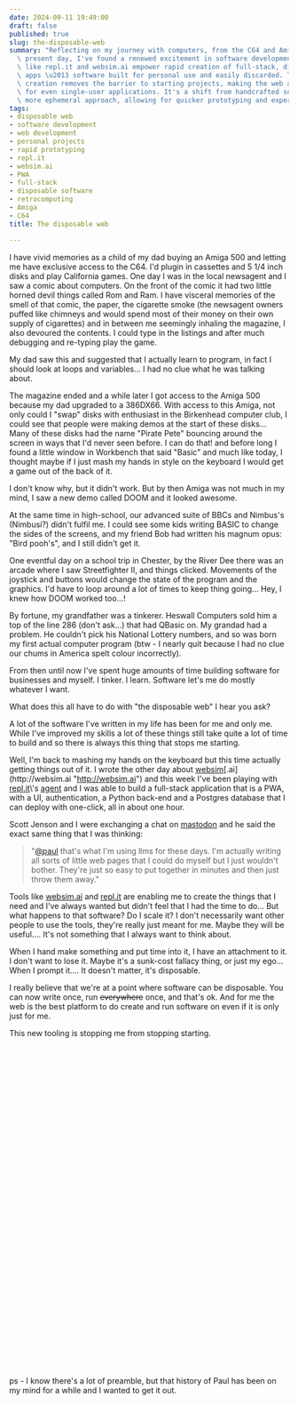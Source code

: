 ```yaml
---
date: 2024-09-11 19:49:00
draft: false
published: true
slug: the-disposable-web
summary: "Reflecting on my journey with computers, from the C64 and Amiga 500 to the\
  \ present day, I've found a renewed excitement in software development.  New tools\
  \ like repl.it and websim.ai empower rapid creation of full-stack, disposable web\
  \ apps \u2013 software built for personal use and easily discarded. This ease of\
  \ creation removes the barrier to starting projects, making the web an ideal platform\
  \ for even single-user applications. It's a shift from handcrafted software to a\
  \ more ephemeral approach, allowing for quicker prototyping and experimentation."
tags:
- disposable web
- software development
- web development
- personal projects
- rapid prototyping
- repl.it
- websim.ai
- PWA
- full-stack
- disposable software
- retrocomputing
- Amiga
- C64
title: The disposable web

---
```


I have vivid memories as a child of my dad buying an Amiga 500 and letting me have exclusive access to the C64. I\'d plugin in cassettes and 5 1/4 inch disks and play California games. One day I was in the local newsagent and I saw a comic about computers. On the front of the comic it had two little horned devil things called Rom and Ram. I have visceral memories of the smell of that comic, the paper, the cigarette smoke (the newsagent owners puffed like chimneys and would spend most of their money on their own supply of cigarettes) and in between me seemingly inhaling the magazine, I also devoured the contents. I could type in the listings and after much debugging and re-typing play the game.

My dad saw this and suggested that I actually learn to program, in fact I should look at loops and variables... I had no clue what he was talking about.

The magazine ended and a while later I got access to the Amiga 500 because my dad upgraded to a 386DX66. With access to this Amiga, not only could I \"swap\" disks with enthusiast in the Birkenhead computer club, I could see that people were making demos at the start of these disks... Many of these disks had the name "Pirate Pete" bouncing around the screen in ways that I\'d never seen before. I can do that! and before long I found a little window in Workbench that said \"Basic\" and much like today, I thought maybe if I just mash my hands in style on the keyboard I would get a game out of the back of it.

I don\'t know why, but it didn\'t work. But by then Amiga was not much in my mind, I saw a new demo called DOOM and it looked awesome.

At the same time in high-school, our advanced suite of BBCs and Nimbus\'s (Nimbusi?) didn\'t fulfil me. I could see some kids writing BASIC to change the sides of the screens, and my friend Bob had written his magnum opus: \"Bird pooh\'s\", and I still didn\'t get it.

One eventful day on a school trip in Chester, by the River Dee there was an arcade where I saw Streetfighter II, and things clicked. Movements of the joystick and buttons would change the state of the program and the graphics. I\'d have to loop around a lot of times to keep thing going... Hey, I knew how DOOM worked too...!

By fortune, my grandfather was a tinkerer. Heswall Computers sold him a top of the line 286 (don\'t ask...) that had QBasic on. My grandad had a problem. He couldn\'t pick his National Lottery numbers, and so was born my first actual computer program (btw - I nearly quit because I had no clue our chums in America spelt colour incorrectly).

From then until now I\'ve spent huge amounts of time building software for businesses and myself. I tinker. I learn. Software let\'s me do mostly whatever I want.

What does this all have to do with \"the disposable web\" I hear you ask?

A lot of the software I\'ve written in my life has been for me and only me. While I\'ve improved my skills a lot of these things still take quite a lot of time to build and so there is always this thing that stops me starting.

Well, I\'m back to mashing my hands on the keyboard but this time actually getting things out of it. I wrote the other day about [websim](https://paul.kinlan.me/fictitious-web/ "https://paul.kinlan.me/fictitious-web/")[.ai](http://websim.ai "http://websim.ai") and this week I\'ve been playing with [repl.it](http://repl.it "http://repl.it")\'s [agent](https://docs.replit.com/replitai/agent "https://docs.replit.com/replitai/agent") and I was able to build a full-stack application that is a PWA, with a UI, authentication, a Python back-end and a Postgres database that I can deploy with one-click, all in about one hour.

Scott Jenson and I were exchanging a chat on [mastodon](https://social.coop/@scottjenson/113109865228412874 "https://social.coop/@scottjenson/113109865228412874") and he said the exact same thing that I was thinking:

> "[@paul](https://status.kinlan.me/@paul "https://status.kinlan.me/@paul") that\'s what I\'m using llms for these days. I\'m actually writing all sorts of little web pages that I could do myself but I just wouldn\'t bother. They\'re just so easy to put together in minutes and then just throw them away.\"

Tools like [websim.ai](http://websim.ai "http://websim.ai") and [repl.it](http://repl.it "http://repl.it") are enabling me to create the things that I need and I\'ve always wanted but didn\'t feel that I had the time to do... But what happens to that software? Do I scale it? I don\'t necessarily want other people to use the tools, they\'re really just meant for me. Maybe they will be useful.... It\'s not something that I always want to think about. 

When I hand make something and put time into it, I have an attachment to it. I don\'t want to lose it. Maybe it\'s a sunk-cost fallacy thing, or just my ego... When I prompt it.... It doesn't matter, it's disposable.

I really believe that we\'re at a point where software can be disposable. You can now write once, run ~~everywhere~~ once, and that\'s ok. And for me the web is the best platform to do create and run software on even if it is only just for me.

This new tooling is stopping me from stopping starting.

\
\
\
\
\
\
\
\
\
\
\
\
\
\
\
\
\
\
\
\
\
\
\
\
\
\
\
\
\
\
\
\
\
\
\
ps - I know there\'s a lot of preamble, but that history of Paul has been on my mind for a while and I wanted to get it out.
